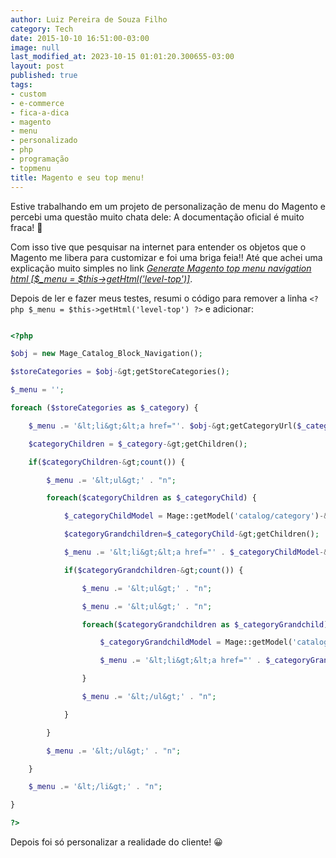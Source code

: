 ```yaml
---
author: Luiz Pereira de Souza Filho
category: Tech
date: 2015-10-10 16:51:00-03:00
image: null
last_modified_at: 2023-10-15 01:01:20.300655-03:00
layout: post
published: true
tags:
- custom
- e-commerce
- fica-a-dica
- magento
- menu
- personalizado
- php
- programação
- topmenu
title: Magento e seu top menu!
---
```


Estive trabalhando em um projeto de personalização de menu do Magento e percebi uma questão muito chata dele: A documentação oficial é muito fraca! 🙁

Com isso tive que pesquisar na internet para entender os objetos que o Magento me libera para customizar e foi uma briga feia!! Até que achei uma explicação muito simples no link [*Generate Magento top menu navigation html [$_menu = $this->getHtml('level-top')]*](http://www.w3bdeveloper.com/how-to/generate-magento-top-menu-navigation-html-menu-this-gethtml-level-top/).

Depois de ler e fazer meus testes, resumi o código para remover a linha `<?php $_menu = $this->getHtml('level-top') ?>` e adicionar:

```php

<?php

$obj = new Mage_Catalog_Block_Navigation();

$storeCategories = $obj-&gt;getStoreCategories();

$_menu = '';

foreach ($storeCategories as $_category) {

    $_menu .= '&lt;li&gt;&lt;a href="'. $obj-&gt;getCategoryUrl($_category) .'"&gt;' . $_category-&gt;getName() . '&lt;/a&gt;' . "n";

    $categoryChildren = $_category-&gt;getChildren();

    if($categoryChildren-&gt;count()) {

        $_menu .= '&lt;ul&gt;' . "n";

        foreach($categoryChildren as $_categoryChild) {

            $_categoryChildModel = Mage::getModel('catalog/category')-&gt;load($_categoryChild-&gt;getId());

            $categoryGrandchildren=$_categoryChild-&gt;getChildren();

            $_menu .= '&lt;li&gt;&lt;a href="' . $_categoryChildModel-&gt;getUrl() . '"&gt;' . $_categoryChild-&gt;getName() . '&lt;/a&gt;&lt;/li&gt;' . "n";

            if($categoryGrandchildren-&gt;count()) {

                $_menu .= '&lt;ul&gt;' . "n";

                $_menu .= '&lt;ul&gt;' . "n";

                foreach($categoryGrandchildren as $_categoryGrandchild) {

                    $_categoryGrandchildModel = Mage::getModel('catalog/category')-&gt;load($_categoryGrandchild-&gt;getId());

                    $_menu .= '&lt;li&gt;&lt;a href="' . $_categoryGrandchildModel-&gt;getUrl() . '"&gt;' .  $_categoryGrandchild-&gt;getName() . '&lt;/a&gt;&lt;/li&gt;' . "n";

                }

                $_menu .= '&lt;/ul&gt;' . "n";

            }

        }

        $_menu .= '&lt;/ul&gt;' . "n";

    }

    $_menu .= '&lt;/li&gt;' . "n";

}

?>

```

Depois foi só personalizar a realidade do cliente! 😀
